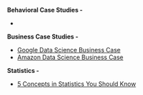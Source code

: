**Behavioral Case Studies -**
  - []()

**Business Case Studies -**
  - [Google Data Science Business Case ](https://www.youtube.com/watch?v=o1kdg0QPyfQ)
  - [Amazon Data Science Business Case](https://tinyurl.com/fjfch94u)

**Statistics -**
  - [5 Concepts in Statistics You Should Know](https://www.youtube.com/watch?v=jwlhScL3uBc)
